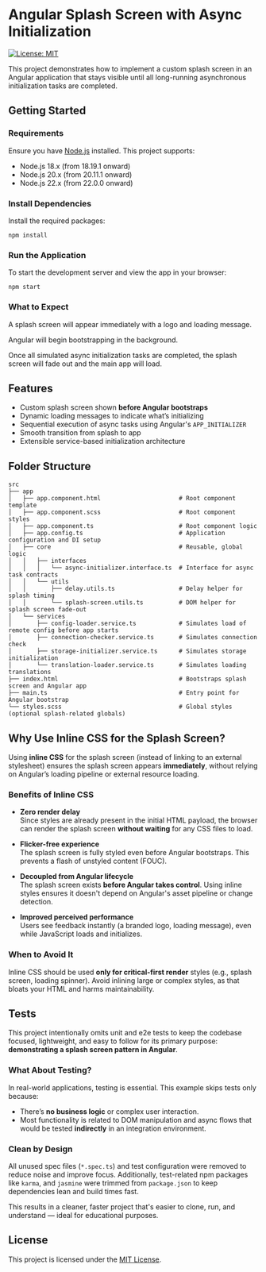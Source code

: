 # Angular Splash Screen with Async Initialization

[![License: MIT](https://img.shields.io/badge/License-MIT-yellow.svg)](LICENSE)

This project demonstrates how to implement a custom splash screen in an Angular application that stays visible until all long-running asynchronous initialization tasks are completed.

## Getting Started

### Requirements

Ensure you have [Node.js](https://nodejs.org/en/download) installed. This project supports:

- Node.js 18.x (from 18.19.1 onward)
- Node.js 20.x (from 20.11.1 onward)
- Node.js 22.x (from 22.0.0 onward)

### Install Dependencies

Install the required packages:

```
npm install
```

### Run the Application

To start the development server and view the app in your browser:

```
npm start
```

### What to Expect

A splash screen will appear immediately with a logo and loading message.

Angular will begin bootstrapping in the background.

Once all simulated async initialization tasks are completed, the splash screen will fade out and the main app will load.

## Features

- Custom splash screen shown **before Angular bootstraps**
- Dynamic loading messages to indicate what’s initializing
- Sequential execution of async tasks using Angular's `APP_INITIALIZER`
- Smooth transition from splash to app
- Extensible service-based initialization architecture

## Folder Structure

```
src
├── app
│   ├── app.component.html                      # Root component template
│   ├── app.component.scss                      # Root component styles
│   ├── app.component.ts                        # Root component logic
│   ├── app.config.ts                           # Application configuration and DI setup
│   ├── core                                    # Reusable, global logic
│   │   ├── interfaces
│   │   │   └── async-initializer.interface.ts  # Interface for async task contracts
│   │   └── utils
│   │       ├── delay.utils.ts                  # Delay helper for splash timing
│   │       └── splash-screen.utils.ts          # DOM helper for splash screen fade-out
│   └── services
│       ├── config-loader.service.ts            # Simulates load of remote config before app starts
│       ├── connection-checker.service.ts       # Simulates connection check
│       ├── storage-initializer.service.ts      # Simulates storage initialization
│       └── translation-loader.service.ts       # Simulates loading translations
├── index.html                                  # Bootstraps splash screen and Angular app
├── main.ts                                     # Entry point for Angular bootstrap
└── styles.scss                                 # Global styles (optional splash-related globals)
```

## Why Use Inline CSS for the Splash Screen?

Using **inline CSS** for the splash screen (instead of linking to an external stylesheet) ensures the splash screen appears **immediately**, without relying on Angular’s loading pipeline or external resource loading.

### Benefits of Inline CSS

- **Zero render delay**  
  Since styles are already present in the initial HTML payload, the browser can render the splash screen **without waiting** for any CSS files to load.

- **Flicker-free experience**  
  The splash screen is fully styled even before Angular bootstraps. This prevents a flash of unstyled content (FOUC).

- **Decoupled from Angular lifecycle**  
  The splash screen exists **before Angular takes control**. Using inline styles ensures it doesn't depend on Angular's asset pipeline or change detection.

- **Improved perceived performance**  
  Users see feedback instantly (a branded logo, loading message), even while JavaScript loads and initializes.

### When to Avoid It

Inline CSS should be used **only for critical-first render** styles (e.g., splash screen, loading spinner). Avoid inlining large or complex styles, as that bloats your HTML and harms maintainability.

## Tests

This project intentionally omits unit and e2e tests to keep the codebase focused, lightweight, and easy to follow for its primary purpose: **demonstrating a splash screen pattern in Angular**.

### What About Testing?

In real-world applications, testing is essential. This example skips tests only because:

- There’s **no business logic** or complex user interaction.
- Most functionality is related to DOM manipulation and async flows that would be tested **indirectly** in an integration environment.

### Clean by Design

All unused spec files (`*.spec.ts`) and test configuration were removed to reduce noise and improve focus. Additionally, test-related npm packages like `karma`, and `jasmine` were trimmed from `package.json` to keep dependencies lean and build times fast.

This results in a cleaner, faster project that's easier to clone, run, and understand — ideal for educational purposes.

## License

This project is licensed under the [MIT License](LICENSE).
